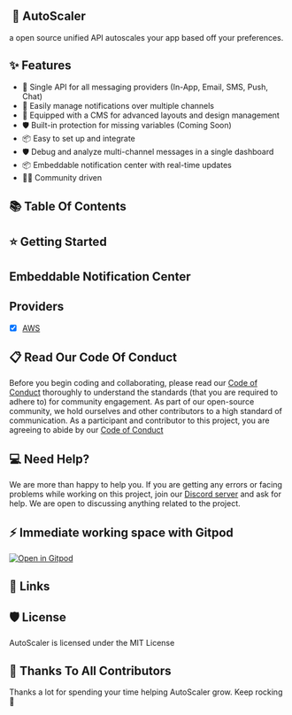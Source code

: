 ## ️ 🚀 AutoScaler

a open source unified API autoscales your app based off your preferences.

## ✨ Features

- 🌈 Single API for all messaging providers (In-App, Email, SMS, Push, Chat)
- 💅 Easily manage notifications over multiple channels
- 🚀 Equipped with a CMS for advanced layouts and design management
- 🛡 Built-in protection for missing variables (Coming Soon)
- 📦 Easy to set up and integrate
- 🛡 Debug and analyze multi-channel messages in a single dashboard
- 📦 Embeddable notification center with real-time updates
- 👨‍💻 Community driven

## 📚 Table Of Contents

## ️⭐️ Getting Started


## Embeddable Notification Center

## Providers

- [x] [AWS](https://yourdad.zip/)



## 📋 Read Our Code Of Conduct

Before you begin coding and collaborating, please read our [Code of Conduct]() thoroughly to understand the standards (that you are required to adhere to) for community engagement. As part of our open-source community, we hold ourselves and other contributors to a high standard of communication. As a participant and contributor to this project, you are agreeing to abide by our [Code of Conduct]()

## 💻 Need Help?

We are more than happy to help you. If you are getting any errors or facing problems while working on this project, join our [Discord server]() and ask for help. We are open to discussing anything related to the project.

## ⚡ Immediate working space with Gitpod

[![Open in Gitpod](https://gitpod.io/button/open-in-gitpod.svg)](https://gitpod.io/#https://github.com/novuhq/novu)

## 🔗 Links

## 🛡️ License
 
AutoScaler is licensed under the MIT License  

## 💪 Thanks To All Contributors

Thanks a lot for spending your time helping AutoScaler grow. Keep rocking 🥂
